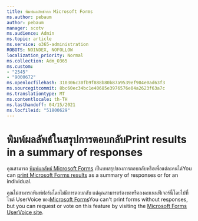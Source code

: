 ```yaml
---
title: พิมพ์ผลลัพธ์จาก Microsoft Forms
ms.author: pebaum
author: pebaum
manager: scotv
ms.audience: Admin
ms.topic: article
ms.service: o365-administration
ROBOTS: NOINDEX, NOFOLLOW
localization_priority: Normal
ms.collection: Adm_O365
ms.custom:
- "2545"
- "9000672"
ms.openlocfilehash: 310306c30fb9f888b80b87a9539ef904e0ad63f3
ms.sourcegitcommit: 8bc60ec34bc1e40685e3976576e04a2623f63a7c
ms.translationtype: MT
ms.contentlocale: th-TH
ms.lasthandoff: 04/15/2021
ms.locfileid: "51800629"
---
```

# <a name="print-results-in-a-summary-of-responses"></a><span data-ttu-id="d869d-102">พิมพ์ผลลัพธ์ในสรุปการตอบกลับ</span><span class="sxs-lookup"><span data-stu-id="d869d-102">Print results in a summary of responses</span></span>

<span data-ttu-id="d869d-103">คุณสามารถ [พิมพ์ผลลัพธ์ Microsoft Forms](https://support.office.com/article/print-a-form-22100b98-ba3c-41c1-9513-f76caca664fc) เป็นบทสรุปของการตอบกลับหรือเพื่อแต่ละคนได้</span><span class="sxs-lookup"><span data-stu-id="d869d-103">You can [print Microsoft Forms results](https://support.office.com/article/print-a-form-22100b98-ba3c-41c1-9513-f76caca664fc) as a summary of responses or for an individual.</span></span> 

<span data-ttu-id="d869d-104">คุณไม่สามารถพิมพ์ฟอร์มโดยไม่มีการตอบกลับ แต่คุณสามารถร้องขอหรือลงคะแนนฟีเจอร์นี้โดยไปที่ไซต์ UserVoice ของ[Microsoft Forms](https://microsoftforms.uservoice.com/forums/386451-welcome-to-microsoft-forms-suggestion-box)</span><span class="sxs-lookup"><span data-stu-id="d869d-104">You can't print forms without responses, but you can request or vote on this feature by visiting the [Microsoft Forms UserVoice site](https://microsoftforms.uservoice.com/forums/386451-welcome-to-microsoft-forms-suggestion-box).</span></span>
